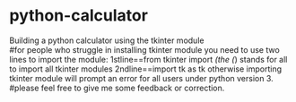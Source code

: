# python-calculator
Building a python calculator using the tkinter module  
#for people who struggle in installing tkinter module
you need to use two lines to import the module:
1stline==from tkinter import *(the (*) stands for all to import all tkinter modules
2ndline==import tk as tk
otherwise importing tkinter module will prompt an error for all users under python version 3.
#please feel free to give me some feedback or correction.
